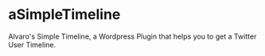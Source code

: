 aSimpleTimeline
===============

Alvaro's Simple Timeline, a Wordpress Plugin that helps you to get a Twitter User Timeline.
